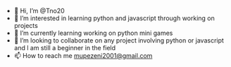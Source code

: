 - 👋 Hi, I’m @Tno20
- 👀 I’m interested in learning python and javascript through working on projects
- 🌱 I’m currently learning working on python mini games
- 💞️ I’m looking to collaborate on any project involving python or javascript and l am still a beginner in the field
- 📫 How to reach me mupezeni2001@gmail.com

<!---
Tno20/Tno20 is a ✨ special ✨ repository because its `README.md` (this file) appears on your GitHub profile.
You can click the Preview link to take a look at your changes.
--->
